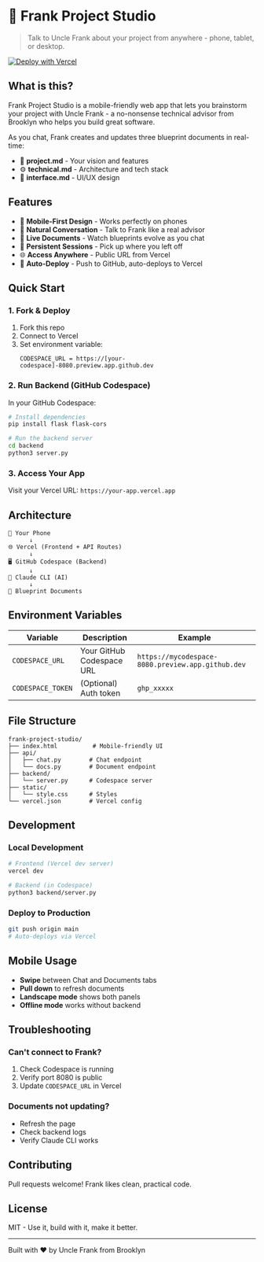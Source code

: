 # 🎩 Frank Project Studio

> Talk to Uncle Frank about your project from anywhere - phone, tablet, or desktop.

[![Deploy with Vercel](https://vercel.com/button)](https://vercel.com/new/clone?repository-url=https://github.com/YOUR_USERNAME/frank-project-studio)

## What is this?

Frank Project Studio is a mobile-friendly web app that lets you brainstorm your project with Uncle Frank - a no-nonsense technical advisor from Brooklyn who helps you build great software.

As you chat, Frank creates and updates three blueprint documents in real-time:
- 📄 **project.md** - Your vision and features
- ⚙️ **technical.md** - Architecture and tech stack  
- 🎨 **interface.md** - UI/UX design

## Features

- 📱 **Mobile-First Design** - Works perfectly on phones
- 💬 **Natural Conversation** - Talk to Frank like a real advisor
- 📝 **Live Documents** - Watch blueprints evolve as you chat
- 🔄 **Persistent Sessions** - Pick up where you left off
- 🌐 **Access Anywhere** - Public URL from Vercel
- 🚀 **Auto-Deploy** - Push to GitHub, auto-deploys to Vercel

## Quick Start

### 1. Fork & Deploy

1. Fork this repo
2. Connect to Vercel
3. Set environment variable:
   ```
   CODESPACE_URL = https://[your-codespace]-8080.preview.app.github.dev
   ```

### 2. Run Backend (GitHub Codespace)

In your GitHub Codespace:

```bash
# Install dependencies
pip install flask flask-cors

# Run the backend server
cd backend
python3 server.py
```

### 3. Access Your App

Visit your Vercel URL: `https://your-app.vercel.app`

## Architecture

```
📱 Your Phone
      ↓
🌐 Vercel (Frontend + API Routes)
      ↓
🖥️ GitHub Codespace (Backend)
      ↓
🤖 Claude CLI (AI)
      ↓
📄 Blueprint Documents
```

## Environment Variables

| Variable | Description | Example |
|----------|-------------|---------|
| `CODESPACE_URL` | Your GitHub Codespace URL | `https://mycodespace-8080.preview.app.github.dev` |
| `CODESPACE_TOKEN` | (Optional) Auth token | `ghp_xxxxx` |

## File Structure

```
frank-project-studio/
├── index.html          # Mobile-friendly UI
├── api/               
│   ├── chat.py        # Chat endpoint
│   └── docs.py        # Document endpoint
├── backend/
│   └── server.py      # Codespace server
├── static/
│   └── style.css      # Styles
└── vercel.json        # Vercel config
```

## Development

### Local Development
```bash
# Frontend (Vercel dev server)
vercel dev

# Backend (in Codespace)
python3 backend/server.py
```

### Deploy to Production
```bash
git push origin main
# Auto-deploys via Vercel
```

## Mobile Usage

- **Swipe** between Chat and Documents tabs
- **Pull down** to refresh documents
- **Landscape mode** shows both panels
- **Offline mode** works without backend

## Troubleshooting

### Can't connect to Frank?
1. Check Codespace is running
2. Verify port 8080 is public
3. Update `CODESPACE_URL` in Vercel

### Documents not updating?
- Refresh the page
- Check backend logs
- Verify Claude CLI works

## Contributing

Pull requests welcome! Frank likes clean, practical code.

## License

MIT - Use it, build with it, make it better.

---

Built with ❤️ by Uncle Frank from Brooklyn
